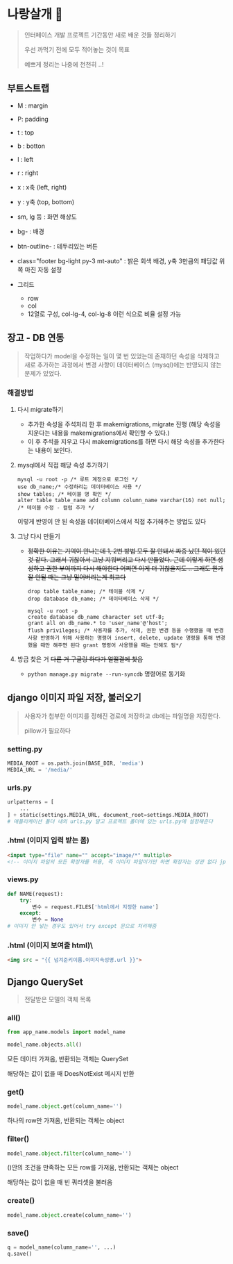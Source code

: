 # 나랑살개 :dog:

> 인터페이스 개발 프로젝트 기간동안 새로 배운 것들 정리하기
>
> 우선 까먹기 전에 모두 적어놓는 것이 목표
>
> 예쁘게 정리는 나중에 천천히 ..!



## 부트스트랩

* M : margin
* P: padding



* t : top
* b : botton
* l : left
* r : right
* x : x축 (left, right)
* y : y축 (top, bottom)



* sm, lg 등 : 화면 해상도
* bg- : 배경



* btn-outline- : 테두리있는 버튼



* class="footer bg-light py-3 mt-auto" : 밝은 회색 배경, y축 3만큼의 패딩값 위쪽 마진 자동 설정



* 그리드

  * row
  * col
  * 12열로 구성, col-lg-4, col-lg-8 이런 식으로 비율 설정 가능

  

## 장고 - DB 연동

> 작업하다가 model을 수정하는 일이 몇 번 있었는데 존재하던 속성을 삭제하고 새로 추가하는 과정에서 변경 사항이 데이터베이스 (mysql)에는 반영되지 않는 문제가 있었다. 



### 해결방법

1. 다시 migrate하기

   * 추가한 속성을 주석처리 한 후 makemigrations, migrate 진행 (해당 속성을 지운다는 내용을 makemigrations에서 확인할 수 있다.)
   * 이 후 주석을 지우고 다시 makemigrations를 하면 다시 해당 속성을 추가한다는 내용이 보인다.

2. mysql에서 직접 해당 속성 추가하기

   ```mysql
   mysql -u root -p /* 루트 계정으로 로그인 */
   use db_name;/* 수정하려는 데이터베이스 사용 */
   show tables; /* 테이블 명 확인 */
   alter table table_name add column column_name varchar(16) not null;
   /* 테이블 수정 - 컬럼 추가 */
   ```

   이렇게 반영이 안 된 속성을 데이터베이스에서 직접 추가해주는 방법도 있다

3. 그냥 다시 만들기

   * ~~정확한 이유는 기억이 안나는데 1, 2번 방법 모두 잘 안돼서 짜증 났던 적이 있던 것 같다.  그래서 귀찮아서 그냥 지워버리고 다시 만들었다. 근데 이렇게 하면 생성하고 권한 부여까지 다시 해야한다 어쩌면 이게 더 귀찮을지도 .. 그래도 뭔가 잘 안될 때는 그냥 밀어버리는게 최고다~~ 

     ```mysql
     drop table table_name; /* 테이블 삭제 */
     drop database db_name; /* 데이터베이스 삭제 */
     
     mysql -u root -p
     create database db_name character set utf-8;
     grant all on db_name.* to 'user_name'@'host';
     flush privileges; /* 사용자를 추가, 삭제, 권한 변경 등을 수행했을 때 변경 사항 반영하기 위해 사용하는 명령어 insert, delete, update 명령을 통해 변경했을 때만 해주면 된다 grant 명령어 사용했을 때는 안해도 됨*/
     ```

4. 방금 찾은 거 ~~다른 거 구글링 하다가 얼떨결에 찾음~~
   
   * `python manage.py migrate --run-syncdb` 명령어로 동기화



## django 이미지 파일 저장, 불러오기

> 사용자가 첨부한 이미지를 정해진 경로에 저장하고 db에는 파일명을 저장한다.
>
> pillow가 필요하다



### setting.py

```python
MEDIA_ROOT = os.path.join(BASE_DIR, 'media')
MEDIA_URL = '/media/'
```



### urls.py

```python
urlpatterns = [
    ...
] + static(settings.MEDIA_URL, document_root=settings.MEDIA_ROOT)
# 애플리케이션 폴더 내의 urls.py 말고 프로젝트 폴더에 있는 urls.py에 설정해준다
```



### .html (이미지 입력 받는 폼)

```html
<input type="file" name="" accept="image/*" multiple>
<!-- 이미지 파일의 모든 확장자를 허용, 즉 이미지 파일이기만 하면 확장자는 상관 없다 jpg든 png든 .. multiple 쓰면 이미지 파일 여러 개 받을 수 있음-->
```



### views.py

```python
def NAME(request):
    try:
        변수 = request.FILES['html에서 지정한 name']
    except:
        변수 = None
# 이미지 안 넣는 경우도 있어서 try except 문으로 처리해줌
```



### .html (이미지 보여줄 html)\

```html
<img src = "{{ 넘겨준키이름.이미지속성명.url }}">
```



## Django QuerySet

> 전달받은 모델의 객체 목록



### all()

```python
from app_name.models import model_name

model_name.objects.all()
```

모든 데이터 가져옴, 반환되는 객체는 QuerySet

해당하는 값이 없을 때 DoesNotExist 메시지 반환



### get()

```python
model_name.object.get(column_name='')
```

하나의 row만 가져옴, 반환되는 객체는 object



### filter()

```python
model_name.object.filter(column_name='')
```

()안의 조건을 만족하는 모든 row를 가져옴, 반환되는 객체는 object

해당하는 값이 없을 때 빈 쿼리셋을 불러옴



### create()

```python
model_name.object.create(column_name='')
```



### save()

```python
q = model_name(column_name='', ...)
q.save()
```

